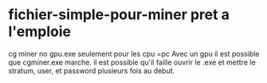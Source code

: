 
# fichier-simple-pour-miner pret a l'emploie
cg miner no gpu.exe seulement pour les cpu =pc
Avec un gpu il est possible que cgminer.exe marche.
il est possible qu'il faille ouvrir le .exe et mettre le stratum, user, et password plusieurs fois au debut.


